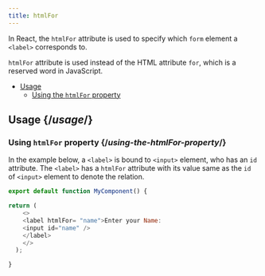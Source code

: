 ```yaml
---
title: htmlFor
---
```


<Intro>

In React, the `htmlFor` attribute is used to specify which `form` element a `<label>` corresponds to.

`htmlFor` attribute is used instead of the HTML attribute `for`, which is a reserved word in JavaScript.

</Intro>

- [Usage](#usage)
  - [Using the `htmlFor` property](#using-the-htmlFor-property)

## Usage {/*usage*/}

### Using `htmlFor` property {/*using-the-htmlFor-property*/}

In the example below, a `<label>` is bound to `<input>` element, who has an `id` attribute. The `<label>` has a `htmlFor` attribute with its value same as the `id` of `<input>` element to denote the relation.

<Sandpack>

``` js App.js
export default function MyComponent() {

return (
    <>
    <label htmlFor= "name">Enter your Name:
    <input id="name" />
    </label>
    </>
  );

}
```

</Sandpack>
